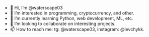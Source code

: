 - 👋 Hi, I’m @waterscape03
- 👀 I’m interested in programming, cryptocurrency, and other.
- 🌱 I’m currently learning Python, web development, ML, etc.
- 💞️ I’m looking to collaborate on interesting projects.
- 📫 How to reach me: tg: @waterscape03, instagram: @levchykk.

<!---
waterscape03/waterscape03 is a ✨ special ✨ repository because its `README.md` (this file) appears on your GitHub profile.
You can click the Preview link to take a look at your changes.
--->
